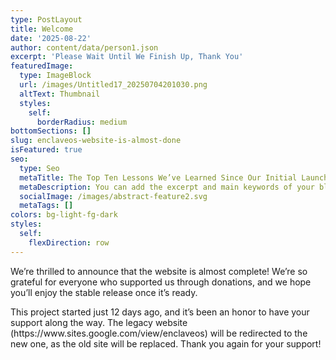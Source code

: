 ```yaml
---
type: PostLayout
title: Welcome
date: '2025-08-22'
author: content/data/person1.json
excerpt: 'Please Wait Until We Finish Up, Thank You'
featuredImage:
  type: ImageBlock
  url: /images/Untitled17_20250704201030.png
  altText: Thumbnail
  styles:
    self:
      borderRadius: medium
bottomSections: []
slug: enclaveos-website-is-almost-done
isFeatured: true
seo:
  type: Seo
  metaTitle: The Top Ten Lessons We’ve Learned Since Our Initial Launch
  metaDescription: You can add the excerpt and main keywords of your blog post here.
  socialImage: /images/abstract-feature2.svg
  metaTags: []
colors: bg-light-fg-dark
styles:
  self:
    flexDirection: row
---
```

We’re thrilled to announce that the website is almost complete! We’re so grateful for everyone who supported us through donations, and we hope you’ll enjoy the stable release once it’s ready.

This project started just 12 days ago, and it’s been an honor to have your support along the way. The legacy website (https\://www\.sites.google.com/view/enclaveos) will be redirected to the new one, as the old site will be replaced. Thank you again for your support!
